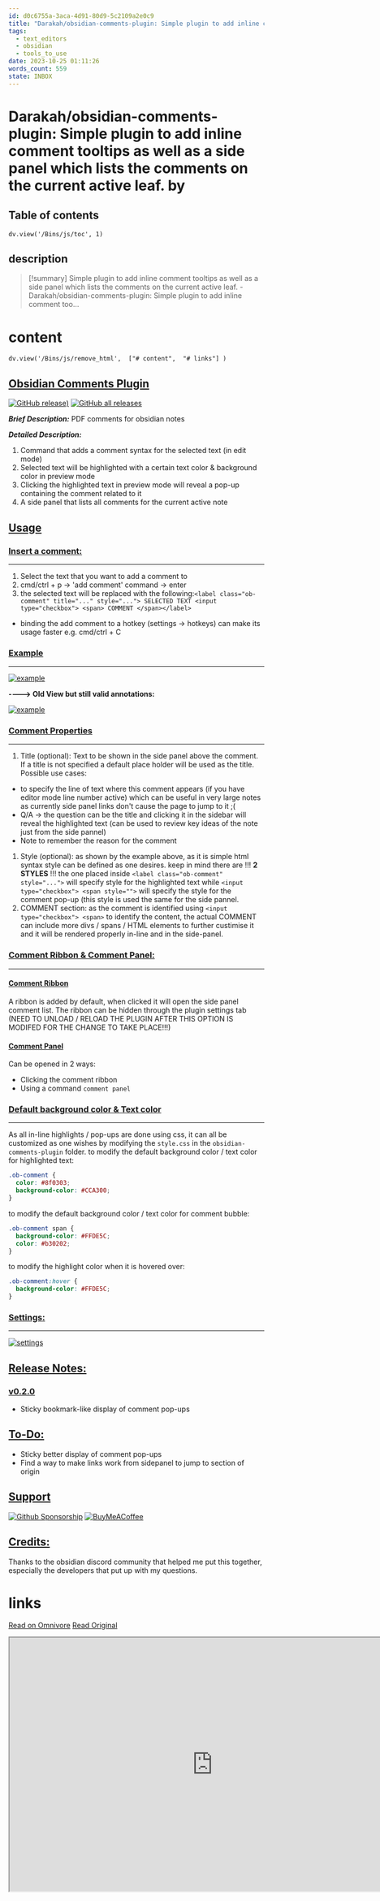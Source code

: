 ```yaml
---
id: d0c6755a-3aca-4d91-80d9-5c2109a2e0c9
title: "Darakah/obsidian-comments-plugin: Simple plugin to add inline comment tooltips as well as a side panel which lists the comments on the current active leaf."
tags:
  - text_editors
  - obsidian
  - tools_to_use
date: 2023-10-25 01:11:26
words_count: 559
state: INBOX
---
```


# Darakah/obsidian-comments-plugin: Simple plugin to add inline comment tooltips as well as a side panel which lists the comments on the current active leaf. by 
## Table of contents
```dataviewjs 
dv.view('/Bins/js/toc', 1) 
```


## description
>[!summary] 
> Simple plugin to add inline comment tooltips as well as a side panel which lists the comments on the current active leaf. - Darakah/obsidian-comments-plugin: Simple plugin to add inline comment too...


# content
```dataviewjs 
dv.view('/Bins/js/remove_html',  ["# content",  "# links"] ) 
```
## [Obsidian Comments Plugin](#obsidian-comments-plugin)

[![GitHub release)](https://proxy-prod.omnivore-image-cache.app/0x0,ssxZxwu9MfLGDac_Lz7MgYmfSMMZhXH6HTaZsI3dAwIY/https://camo.githubusercontent.com/f91efce0e60f92bafd56cf0226453e8d1e7e73de4f2b7b4656abb486fc0e30b3/68747470733a2f2f696d672e736869656c64732e696f2f6769746875622f762f72656c656173652f446172616b61682f6f6273696469616e2d636f6d6d656e74732d706c7567696e)](https://camo.githubusercontent.com/f91efce0e60f92bafd56cf0226453e8d1e7e73de4f2b7b4656abb486fc0e30b3/68747470733a2f2f696d672e736869656c64732e696f2f6769746875622f762f72656c656173652f446172616b61682f6f6273696469616e2d636f6d6d656e74732d706c7567696e) [![GitHub all releases](https://proxy-prod.omnivore-image-cache.app/0x0,sOhC2KoIrD-sIWy0Sg7usJCDkY2bp8XN3qrzuEieonIs/https://camo.githubusercontent.com/1cc20ad37f3a83348309955003edf3f46129af267e8fdc29dc09a2788cd97103/68747470733a2f2f696d672e736869656c64732e696f2f6769746875622f646f776e6c6f6164732f446172616b61682f6f6273696469616e2d636f6d6d656e74732d706c7567696e2f746f74616c)](https://camo.githubusercontent.com/1cc20ad37f3a83348309955003edf3f46129af267e8fdc29dc09a2788cd97103/68747470733a2f2f696d672e736869656c64732e696f2f6769746875622f646f776e6c6f6164732f446172616b61682f6f6273696469616e2d636f6d6d656e74732d706c7567696e2f746f74616c)

**_Brief Description:_** PDF comments for obsidian notes

**_Detailed Description:_**

1. Command that adds a comment syntax for the selected text (in edit mode)
2. Selected text will be highlighted with a certain text color & background color in preview mode
3. Clicking the highlighted text in preview mode will reveal a pop-up containing the comment related to it
4. A side panel that lists all comments for the current active note

## [Usage](#usage)

### [Insert a comment:](#insert-a-comment)

---

1. Select the text that you want to add a comment to
2. cmd/ctrl + p -> 'add comment' command -> enter
3. the selected text will be replaced with the following:`<label class="ob-comment" title="..." style="..."> SELECTED TEXT <input type="checkbox"> <span> COMMENT </span></label>`
* binding the add comment to a hotkey (settings -> hotkeys) can make its usage faster e.g. cmd/ctrl + C

### [Example](#example)

---

[![example](https://proxy-prod.omnivore-image-cache.app/0x0,sT7evxqwdrI2rvy_XYFOAgF4F-hrnFvPZJsYfVF4vNsg/https://raw.githubusercontent.com/Darakah/obsidian-comments-plugin/main/images/example_2.png)](https://raw.githubusercontent.com/Darakah/obsidian-comments-plugin/main/images/example%5F2.png)

**\----> Old View but still valid annotations:**

[![example](https://proxy-prod.omnivore-image-cache.app/0x0,s1pKie_gWHmeNKFQ4t4CngAlMhG3nOKon07lINSe8Fdk/https://raw.githubusercontent.com/Darakah/obsidian-comments-plugin/main/images/example_1.png)](https://raw.githubusercontent.com/Darakah/obsidian-comments-plugin/main/images/example%5F1.png)

### [Comment Properties](#comment-properties)

---

1. Title (optional): Text to be shown in the side panel above the comment. If a title is not specified a default place holder will be used as the title. Possible use cases:
* to specify the line of text where this comment appears (if you have editor mode line number active) which can be useful in very large notes as currently side panel links don't cause the page to jump to it ;(
* Q/A -> the question can be the title and clicking it in the sidebar will reveal the highlighted text (can be used to review key ideas of the note just from the side pannel)
* Note to remember the reason for the comment
1. Style (optional): as shown by the example above, as it is simple html syntax style can be defined as one desires. keep in mind there are !!! **2 STYLES** !!! the one placed inside `<label class="ob-comment" style="...">` will specify style for the highlighted text while `<input type="checkbox"> <span style="">` will specify the style for the comment pop-up (this style is used the same for the side pannel.
2. COMMENT section: as the comment is identified using `<input type="checkbox"> <span>` to identify the content, the actual COMMENT can include more divs / spans / HTML elements to further custimise it and it will be rendered properly in-line and in the side-panel.

### [Comment Ribbon & Comment Panel:](#comment-ribbon--comment-panel)

---

#### [Comment Ribbon](#comment-ribbon)

A ribbon is added by default, when clicked it will open the side panel comment list. The ribbon can be hidden through the plugin settings tab (NEED TO UNLOAD / RELOAD THE PLUGIN AFTER THIS OPTION IS MODIFED FOR THE CHANGE TO TAKE PLACE!!!)

#### [Comment Panel](#comment-panel)

Can be opened in 2 ways:

* Clicking the comment ribbon
* Using a command `comment panel`

### [Default background color & Text color](#default-background-color--text-color)

---

As all in-line highlights / pop-ups are done using css, it can all be customized as one wishes by modifying the `style.css` in the `obsidian-comments-plugin` folder. to modify the default background color / text color for highlighted text:

```css
.ob-comment {
  color: #8f0303;
  background-color: #CCA300;
}

```

to modify the default background color / text color for comment bubble:

```css
.ob-comment span {
  background-color: #FFDE5C;
  color: #b30202;
}

```

to modify the highlight color when it is hovered over:

```css
.ob-comment:hover {
  background-color: #FFDE5C;
}

```

### [Settings:](#settings)

---

[![settings](https://proxy-prod.omnivore-image-cache.app/0x0,sq4oyAS50uFlBuwybnNVIOmR1OKTXyNUg8V_TbM_dVAQ/https://raw.githubusercontent.com/Darakah/obsidian-comments-plugin/main/settings.png)](https://raw.githubusercontent.com/Darakah/obsidian-comments-plugin/main/settings.png)

## [Release Notes:](#release-notes)

### [v0.2.0](#v020)

* Sticky bookmark-like display of comment pop-ups

## [To-Do:](#to-do)

* Sticky better display of comment pop-ups
* Find a way to make links work from sidepanel to jump to section of origin

## [Support](#support)

[![Github Sponsorship](https://proxy-prod.omnivore-image-cache.app/0x0,sCOlqjqCojaia0CD20AmDV7KEV8kJ3nNJzCZVjjLrmgo/https://raw.githubusercontent.com/Darakah/Darakah/e0fe245eaef23cb4a5f19fe9a09a9df0c0cdc8e1/icons/github_sponsor_btn.svg)](https://github.com/sponsors/Darakah) [![BuyMeACoffee](https://proxy-prod.omnivore-image-cache.app/100x0,srPU00gEqRI70FDCUBh7FqMOSnPpQytFzWz-FbuSphFQ/https://camo.githubusercontent.com/28aae05a0fba45679e8e27d90609601e249b64a5fe30dfef05495de4f4e318d4/68747470733a2f2f63646e2e6275796d6561636f666665652e636f6d2f627574746f6e732f76322f64656661756c742d79656c6c6f772e706e67)](https://www.buymeacoffee.com/darakah)

## [Credits:](#credits)

Thanks to the obsidian discord community that helped me put this together, especially the developers that put up with my questions.



# links
[Read on Omnivore](https://omnivore.app/me/darakah-obsidian-comments-plugin-simple-plugin-to-add-inline-com-18b63be20ae)
[Read Original](https://github.com/Darakah/obsidian-comments-plugin)

<iframe src="https://github.com/Darakah/obsidian-comments-plugin"  width="800" height="500"></iframe>
